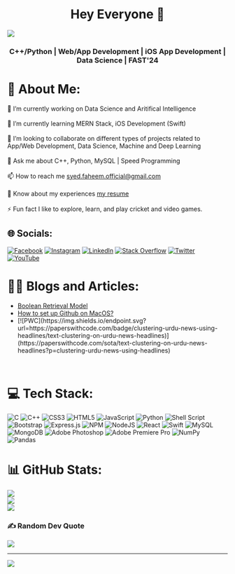 <h1 align="center">Hey Everyone 👋</h1>
<p>
  <a href="https://github.com/DenverCoder1/readme-typing-svg"><img src="https://readme-typing-svg.herokuapp.com?&font=IBM+Plex+Sans&color=abcdef&size=20&lines=Myself+Muhammad+Faheem!;Welcome+to+my+GitHub+Profile!;"/></a>
</p>
<h3 align="center">C++/Python | Web/App Development | iOS App Development | Data Science | FAST'24</h3>

# 💫 About Me:
🔭 I’m currently working on Data Science and Aritifical Intelligence<br><br>🌱 I’m currently learning MERN Stack, iOS Development (Swift)<br><br>👯 I’m looking to collaborate on different types of projects related to App/Web Development, Data Science, Machine and Deep Learning<br><br>💬 Ask me about C++, Python, MySQL | Speed Programming<br><br>📫 How to reach me syed.faheem.official@gmail.com<br><br>📄 Know about my experiences <a href='https://drive.google.com/file/d/1HZMsgvC3_zPWYzkaZ5dtt3m3SQzrMOFY/view?usp=sharing'>my resume</a><br><br>⚡ Fun fact I like to explore, learn, and play cricket and video games.


## 🌐 Socials:
[![Facebook](https://img.shields.io/badge/Facebook-%231877F2.svg?logo=Facebook&logoColor=white)](https://facebook.com/fahim.saggittarius) [![Instagram](https://img.shields.io/badge/Instagram-%23E4405F.svg?logo=Instagram&logoColor=white)](https://instagram.com/m.faheem1) [![LinkedIn](https://img.shields.io/badge/LinkedIn-%230077B5.svg?logo=linkedin&logoColor=white)](https://linkedin.com/in/muhammadfaheemnu) [![Stack Overflow](https://img.shields.io/badge/-Stackoverflow-FE7A16?logo=stack-overflow&logoColor=white)](https://stackoverflow.com/users/18513533) [![Twitter](https://img.shields.io/badge/Twitter-%231DA1F2.svg?logo=Twitter&logoColor=white)](https://twitter.com/fahimspangle) [![YouTube](https://img.shields.io/badge/YouTube-%23FF0000.svg?logo=YouTube&logoColor=white)](https://youtube.com/channel/UC9GjbvZLcIY-4-ICeix3oGw) 

# ✍🏻 Blogs and Articles:
<ul>
  <li><a href='https://medium.com/@syed.faheem.official/how-to-implement-the-boolean-retrieval-model-610e2776f2b6'>Boolean Retrieval Model</a></li>
  <li><a href='https://medium.com/@syed.faheem.official/how-to-set-up-github-on-macos-b6950728737c'>How to set up Github on MacOS?</a></li>
  <li>[![PWC](https://img.shields.io/endpoint.svg?url=https://paperswithcode.com/badge/clustering-urdu-news-using-headlines/text-clustering-on-urdu-news-headlines)](https://paperswithcode.com/sota/text-clustering-on-urdu-news-headlines?p=clustering-urdu-news-using-headlines)</li>
</ul>
<br>

# 💻 Tech Stack:
![C](https://img.shields.io/badge/c-%2300599C.svg?style=flat&logo=c&logoColor=white) ![C++](https://img.shields.io/badge/c++-%2300599C.svg?style=flat&logo=c%2B%2B&logoColor=white) ![CSS3](https://img.shields.io/badge/css3-%231572B6.svg?style=flat&logo=css3&logoColor=white) ![HTML5](https://img.shields.io/badge/html5-%23E34F26.svg?style=flat&logo=html5&logoColor=white) ![JavaScript](https://img.shields.io/badge/javascript-%23323330.svg?style=flat&logo=javascript&logoColor=%23F7DF1E) ![Python](https://img.shields.io/badge/python-3670A0?style=flat&logo=python&logoColor=ffdd54) ![Shell Script](https://img.shields.io/badge/shell_script-%23121011.svg?style=flat&logo=gnu-bash&logoColor=white) ![Bootstrap](https://img.shields.io/badge/bootstrap-%23563D7C.svg?style=flat&logo=bootstrap&logoColor=white) ![Express.js](https://img.shields.io/badge/express.js-%23404d59.svg?style=flat&logo=express&logoColor=%2361DAFB) ![NPM](https://img.shields.io/badge/NPM-%23000000.svg?style=flat&logo=npm&logoColor=white) ![NodeJS](https://img.shields.io/badge/node.js-6DA55F?style=flat&logo=node.js&logoColor=white) ![React](https://img.shields.io/badge/react-%2320232a.svg?style=flat&logo=react&logoColor=%2361DAFB) ![Swift](https://img.shields.io/badge/swift-F54A2A?style=flat&logo=swift&logoColor=white) ![MySQL](https://img.shields.io/badge/mysql-%2300f.svg?style=flat&logo=mysql&logoColor=white) ![MongoDB](https://img.shields.io/badge/MongoDB-%234ea94b.svg?style=flat&logo=mongodb&logoColor=white) ![Adobe Photoshop](https://img.shields.io/badge/adobephotoshop-%2331A8FF.svg?style=flat&logo=adobephotoshop&logoColor=white) ![Adobe Premiere Pro](https://img.shields.io/badge/Adobe%20Premiere%20Pro-9999FF.svg?style=flat&logo=Adobe%20Premiere%20Pro&logoColor=white) ![NumPy](https://img.shields.io/badge/numpy-%23013243.svg?style=flat&logo=numpy&logoColor=white) ![Pandas](https://img.shields.io/badge/pandas-%23150458.svg?style=flat&logo=pandas&logoColor=white)
# 📊 GitHub Stats:
![](https://github-readme-stats.vercel.app/api?username=SyedMuhammadFaheem&theme=radical&hide_border=false&include_all_commits=true&count_private=false)<br/>
![](https://github-readme-streak-stats.herokuapp.com/?user=SyedMuhammadFaheem&theme=radical&hide_border=false)<br/>
![](https://github-readme-stats.vercel.app/api/top-langs/?username=SyedMuhammadFaheem&theme=radical&hide_border=false&include_all_commits=true&count_private=false&layout=compact)

### ✍️ Random Dev Quote
![](https://quotes-github-readme.vercel.app/api?type=horizontal&theme=radical)

---
[![](https://visitcount.itsvg.in/api?id=SyedMuhammadFaheem&icon=0&color=0)](https://visitcount.itsvg.in)
